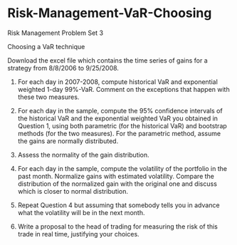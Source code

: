 # Risk-Management-VaR-Choosing
Risk Management Problem Set 3

Choosing a VaR technique

Download the excel file which contains the time series of gains for a strategy from 8/8/2006 to 9/25/2008.

1. For each day in 2007-2008, compute historical VaR and exponential weighted 1-day 99%-VaR. Comment on the exceptions that happen with these two
measures.

2. For each day in the sample, compute the 95% confidence intervals of the historical VaR and the exponential weighted VaR you obtained in Question
1, using both parametric (for the historical VaR) and bootstrap methods (for the two measures). For the parametric method, assume the gains are
normally distributed.

3. Assess the normality of the gain distribution.

4. For each day in the sample, compute the volatility of the portfolio in the past month. Normalize gains with estimated volatility. Compare the
distribution of the normalized gain with the original one and discuss which is closer to normal distribution.

5. Repeat Question 4 but assuming that somebody tells you in advance what the volatility will be in the next month.

6. Write a proposal to the head of trading for measuring the risk of this trade in real time, justifying your choices.

